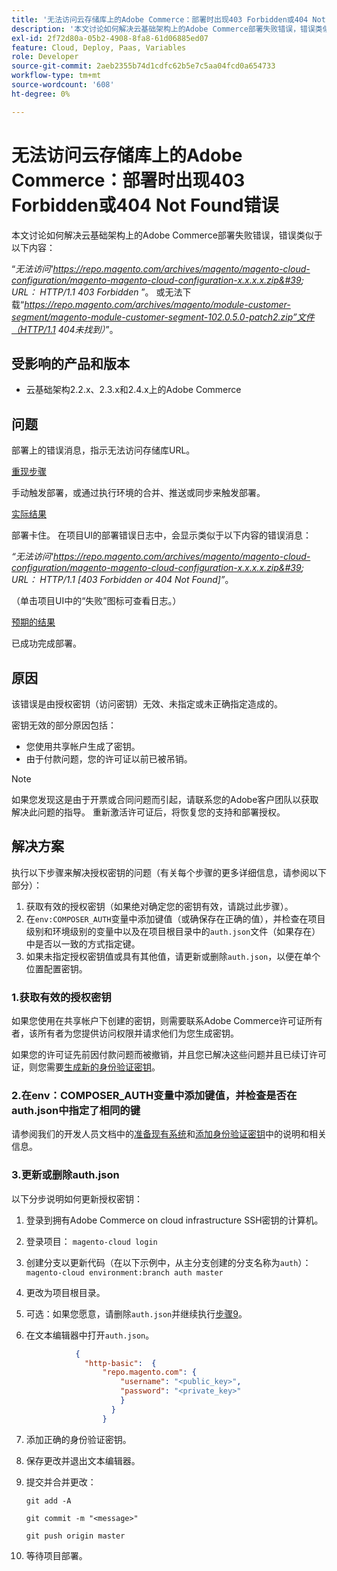 ```yaml
---
title: '无法访问云存储库上的Adobe Commerce：部署时出现403 Forbidden或404 Not Found错误'
description: '本文讨论如何解决云基础架构上的Adobe Commerce部署失败错误，错误类似于以下内容：'
exl-id: 2f72d80a-05b2-4908-8fa8-61d06885ed07
feature: Cloud, Deploy, Paas, Variables
role: Developer
source-git-commit: 2aeb2355b74d1cdfc62b5e7c5aa04fcd0a654733
workflow-type: tm+mt
source-wordcount: '608'
ht-degree: 0%

---
```


# 无法访问云存储库上的Adobe Commerce：部署时出现403 Forbidden或404 Not Found错误

本文讨论如何解决云基础架构上的Adobe Commerce部署失败错误，错误类似于以下内容：

“*无法访问&#39;https://repo.magento.com/archives/magento/magento-cloud-configuration/magento-magento-cloud-configuration-x.x.x.x.zip&#39; URL： HTTP/1.1 403 Forbidden* ”。 或无法下载“*https://repo.magento.com/archives/magento/module-customer-segment/magento-module-customer-segment-102.0.5.0-patch2.zip”文件（HTTP/1.1 404未找到）*”。

## 受影响的产品和版本

* 云基础架构2.2.x、2.3.x和2.4.x上的Adobe Commerce

## 问题

部署上的错误消息，指示无法访问存储库URL。

<u>重现步骤</u>

手动触发部署，或通过执行环境的合并、推送或同步来触发部署。

<u>实际结果</u>

部署卡住。 在项目UI的部署错误日志中，会显示类似于以下内容的错误消息：

*“无法访问&#39;https://repo.magento.com/archives/magento/magento-cloud-configuration/magento-magento-cloud-configuration-x.x.x.x.zip&#39; URL： HTTP/1.1 \[403 Forbidden or 404 Not Found\]”*。

（单击项目UI中的“失败”图标可查看日志。）

<u>预期的结果</u>

已成功完成部署。

## 原因

该错误是由授权密钥（访问密钥）无效、未指定或未正确指定造成的。

密钥无效的部分原因包括：

* 您使用共享帐户生成了密钥。
* 由于付款问题，您的许可证以前已被吊销。

>[!NOTE]
>
>如果您发现这是由于开票或合同问题而引起，请联系您的Adobe客户团队以获取解决此问题的指导。 重新激活许可证后，将恢复您的支持和部署授权。

## 解决方案

执行以下步骤来解决授权密钥的问题（有关每个步骤的更多详细信息，请参阅以下部分）：

1. 获取有效的授权密钥（如果绝对确定您的密钥有效，请跳过此步骤）。
1. 在`env:COMPOSER_AUTH`变量中添加键值（或确保存在正确的值），并检查在项目级别和环境级别的变量中以及在项目根目录中的`auth.json`文件（如果存在）中是否以一致的方式指定键。
1. 如果未指定授权密钥值或具有其他值，请更新或删除`auth.json`，以便在单个位置配置密钥。

### 1.获取有效的授权密钥

如果您使用在共享帐户下创建的密钥，则需要联系Adobe Commerce许可证所有者，该所有者为您提供访问权限并请求他们为您生成密钥。

如果您的许可证先前因付款问题而被撤销，并且您已解决这些问题并且已续订许可证，则您需要[生成新的身份验证密钥](https://experienceleague.adobe.com/docs/commerce-operations/installation-guide/prerequisites/authentication-keys.html?lang=zh-Hans)。

### 2.在env：COMPOSER\_AUTH变量中添加键值，并检查是否在auth.json中指定了相同的键

请参阅我们的开发人员文档中的[准备现有系统](https://experienceleague.adobe.com/zh-hans/docs/commerce-cloud-service/user-guide/project/overview)和[添加身份验证密钥](https://experienceleague.adobe.com/zh-hans/docs/commerce-cloud-service/user-guide/project/overview)中的说明和相关信息。

### 3.更新或删除auth.json

以下分步说明如何更新授权密钥：

1. 登录到拥有Adobe Commerce on cloud infrastructure SSH密钥的计算机。
1. 登录项目： `magento-cloud login`
1. 创建分支以更新代码（在以下示例中，从主分支创建的分支名称为`auth`）：     `magento-cloud environment:branch auth master`
1. 更改为项目根目录。
1. 可选：如果您愿意，请删除`auth.json`并继续执行[步骤9](#step9)。
1. 在文本编辑器中打开`auth.json`。

   ```json
              {
                "http-basic":  {
                    "repo.magento.com": {
                        "username": "<public_key>",
                        "password": "<private_key>"
                        }
                      }
                    }
   ```

1. 添加正确的身份验证密钥。
1. 保存更改并退出文本编辑器。
1. 提交并合并更改：

   `git add -A`

   `git commit -m "<message>"`

   `git push origin master`
1. 等待项目部署。
